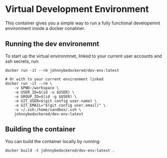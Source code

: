 # Virtual Development Environment

This container gives you a simple way to run a fully functional developemnt environment inside a docker conatiner.

## Running the dev environemnt

To start up the virtual environmnet, linked to your current user accounts and ssh secrets, run:

```
docker run -it --rm johnnybedockered/dev-env:latest

# Or with to your current environment linked
docker run -it --rm \
    -v $PWD:/workspace \
    -e USER_ID=$(id -u $USER) \
    -e GROUP_ID=$(id -g $USER) \
    -e GIT_USER=$(git config user.name) \
    -e GIT_EMAIL="$(git config user.email)" \
    -v ~/.ssh:/home/sandbox/.ssh \
    johnnybedockered/dev-env:latest
```

## Building the container

You can build the container locally by running:

```
docker build -t johnnybedockered/dev-env:latest .
```
